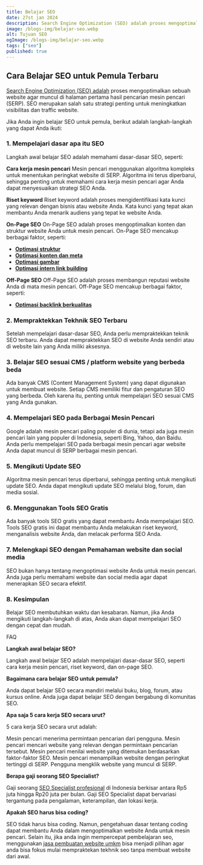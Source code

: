```yaml
---
title: Belajar SEO
date: 27st jan 2024
description: Search Engine Optimization (SEO) adalah proses mengoptimalkan sebuah website agar muncul di halaman pertama hasil pencarian mesin pencari (SERP).
image: /blogs-img/belajar-seo.webp
alt: Tujuan SEO
ogImage: /blogs-img/belajar-seo.webp
tags: ["seo"]
published: true
---
```


## Cara Belajar SEO untuk Pemula Terbaru

<a target="_blank" rel="dofollow" href="https://roofel.com/blog/apa-itu-seo-jenis-dan-istilah-dalam-seo">Search Engine Optimization (SEO) adalah</a> proses mengoptimalkan sebuah website agar muncul di halaman pertama hasil pencarian mesin pencari (SERP). SEO merupakan salah satu strategi penting untuk meningkatkan visibilitas dan traffic website.

Jika Anda ingin belajar SEO untuk pemula, berikut adalah langkah-langkah yang dapat Anda ikuti:

### 1. Mempelajari dasar apa itu SEO

Langkah awal belajar SEO adalah memahami dasar-dasar SEO, seperti:

**Cara kerja mesin pencari**
Mesin pencari menggunakan algoritma kompleks untuk menentukan peringkat website di SERP. Algoritma ini terus diperbarui, sehingga penting untuk memahami cara kerja mesin pencari agar Anda dapat menyesuaikan strategi SEO Anda.

**Riset keyword**
Riset keyword adalah proses mengidentifikasi kata kunci yang relevan dengan bisnis atau website Anda. Kata kunci yang tepat akan membantu Anda menarik audiens yang tepat ke website Anda.

**On-Page SEO**
On-Page SEO adalah proses mengoptimalkan konten dan struktur website Anda untuk mesin pencari. On-Page SEO mencakup berbagai faktor, seperti:

- **[Optimasi struktur](/blogs/optimasi-struktur-dalam-seo)**
- **[Optimasi konten dan meta](/blogs/optimasi-konten-dalam-seo)**
- **[Optimasi gambar](/blogs/optimasi-gambar-dalam-seo)**
- **[Optimasi intern link building](/blogs/optimasi-struktur-dalam-seo)**

**Off-Page SEO**
Off-Page SEO adalah proses membangun reputasi website Anda di mata mesin pencari. Off-Page SEO mencakup berbagai faktor, seperti:

- **[Optimasi backlink berkualitas](/blogs/optimasi-backlink-dalam-seo)**

### 2. Mempraktekkan Tekhnik SEO Terbaru

Setelah mempelajari dasar-dasar SEO, Anda perlu mempraktekkan teknik SEO terbaru. Anda dapat mempraktekkan SEO di website Anda sendiri atau di website lain yang Anda miliki aksesnya.

### 3. Belajar SEO sesuai CMS / platform website yang berbeda beda

Ada banyak CMS (Content Management System) yang dapat digunakan untuk membuat website. Setiap CMS memiliki fitur dan pengaturan SEO yang berbeda. Oleh karena itu, penting untuk mempelajari SEO sesuai CMS yang Anda gunakan.

### 4. Mempelajari SEO pada Berbagai Mesin Pencari

Google adalah mesin pencari paling populer di dunia, tetapi ada juga mesin pencari lain yang populer di Indonesia, seperti Bing, Yahoo, dan Baidu. Anda perlu mempelajari SEO pada berbagai mesin pencari agar website Anda dapat muncul di SERP berbagai mesin pencari.

### 5. Mengikuti Update SEO

Algoritma mesin pencari terus diperbarui, sehingga penting untuk mengikuti update SEO. Anda dapat mengikuti update SEO melalui blog, forum, dan media sosial.

### 6. Menggunakan Tools SEO Gratis

Ada banyak tools SEO gratis yang dapat membantu Anda mempelajari SEO. Tools SEO gratis ini dapat membantu Anda melakukan riset keyword, menganalisis website Anda, dan melacak performa SEO Anda.

### 7. Melengkapi SEO dengan Pemahaman website dan social media

SEO bukan hanya tentang mengoptimasi website Anda untuk mesin pencari. Anda juga perlu memahami website dan social media agar dapat menerapkan SEO secara efektif.

### 8. Kesimpulan

Belajar SEO membutuhkan waktu dan kesabaran. Namun, jika Anda mengikuti langkah-langkah di atas, Anda akan dapat mempelajari SEO dengan cepat dan mudah.

FAQ

**Langkah awal belajar SEO?**

Langkah awal belajar SEO adalah mempelajari dasar-dasar SEO, seperti cara kerja mesin pencari, riset keyword, dan on-page SEO.

**Bagaimana cara belajar SEO untuk pemula?**

Anda dapat belajar SEO secara mandiri melalui buku, blog, forum, atau kursus online. Anda juga dapat belajar SEO dengan bergabung di komunitas SEO.

**Apa saja 5 cara kerja SEO secara urut?**

5 cara kerja SEO secara urut adalah:

Mesin pencari menerima permintaan pencarian dari pengguna.
Mesin pencari mencari website yang relevan dengan permintaan pencarian tersebut.
Mesin pencari menilai website yang ditemukan berdasarkan faktor-faktor SEO.
Mesin pencari menampilkan website dengan peringkat tertinggi di SERP.
Pengguna mengklik website yang muncul di SERP.

**Berapa gaji seorang SEO Specialist?**

Gaji seorang <a target="_blank" rel="dofollow" href="https://roofel.com/jasa-seo">SEO Specialist profesional</a> di Indonesia berkisar antara Rp5 juta hingga Rp20 juta per bulan. Gaji SEO Specialist dapat bervariasi tergantung pada pengalaman, keterampilan, dan lokasi kerja.

**Apakah SEO harus bisa coding?**

SEO tidak harus bisa coding. Namun, pengetahuan dasar tentang coding dapat membantu Anda dalam mengoptimalkan website Anda untuk mesin pencari. Selain itu, jika anda ingin mempercepat pembelajaran seo, menggunakan <a target="_blank" rel="dofollow" href="https://roofel.com/pembuatan-website-umkm">jasa pembuatan website umkm</a> bisa menjadi pilihan agar anda bisa fokus mulai mempraktekan tekhnik seo tanpa membuat website dari awal.
